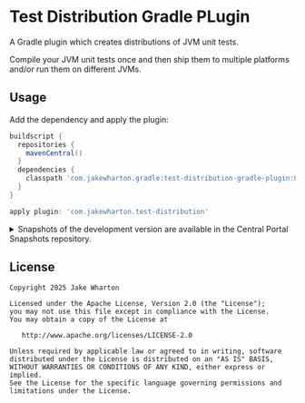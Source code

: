 # Test Distribution Gradle PLugin

A Gradle plugin which creates distributions of JVM unit tests.

Compile your JVM unit tests once and then ship them to multiple platforms and/or run them on different JVMs.


## Usage

Add the dependency and apply the plugin:

```groovy
buildscript {
  repositories {
    mavenCentral()
  }
  dependencies {
    classpath 'com.jakewharton.gradle:test-distribution-gradle-plugin:0.1.0'
  }
}

apply plugin: 'com.jakewharton.test-distribution'
```

<details>
<summary>Snapshots of the development version are available in the Central Portal Snapshots repository.</summary>
<p>

```groovy
buildscript {
  repositories {
    mavenCentral()
    maven {
      url 'https://central.sonatype.com/repository/maven-snapshots/'
    }
  }
  dependencies {
    classpath 'com.jakewharton.gradle:test-distribution-gradle-plugin:0.2.0-SNAPSHOT'
  }
}

apply plugin: 'com.jakewharton.test-distribution'
```

</p>
</details>


## License

    Copyright 2025 Jake Wharton

    Licensed under the Apache License, Version 2.0 (the "License");
    you may not use this file except in compliance with the License.
    You may obtain a copy of the License at

       http://www.apache.org/licenses/LICENSE-2.0

    Unless required by applicable law or agreed to in writing, software
    distributed under the License is distributed on an "AS IS" BASIS,
    WITHOUT WARRANTIES OR CONDITIONS OF ANY KIND, either express or implied.
    See the License for the specific language governing permissions and
    limitations under the License.
